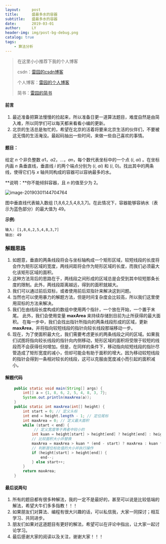 ```yaml
---
layout:     post
title:      盛最多水的容器
subtitle:   盛最多水的容器
date:       2019-03-01
author:     LY
header-img: img/post-bg-debug.png
catalog: true
tags:
    - 算法分析
---
```


> 在这里小小推荐下我的个人博客
>
> csdn：[雷园的csdn博客](https://blog.csdn.net/leiyuan2580)
>
> 个人博客：[雷园的个人博客](https://imlcl.store)
>
> 简书：[雷园的简书](https://www.jianshu.com/u/016322e40e1f)
>

#### 前言

1. 最近准备把算法慢慢的捡起来，所以准备日更一道算法题目，难度自然是由简入难，所以同学们可以每天都来看看小编的更新。
2. 北京的生活总是匆忙的，希望在北京的活着将要来北京生活的伙伴们，不要被这无情的生活淹没。最起码抽出一些时间，来做一些自己喜欢的事情。

#### 题目：

给定 *n* 个非负整数 *a*1，*a*2，...，*a*n，每个数代表坐标中的一个点 (*i*, *ai*) 。在坐标内画 *n* 条垂直线，垂直线 *i* 的两个端点分别为 (*i*, *ai*) 和 (*i*, 0)。找出其中的两条线，使得它们与 *x* 轴共同构成的容器可以容纳最多的水。

**说明：**你不能倾斜容器，且 *n* 的值至少为 2。

![image-20190301144704764](https://ws2.sinaimg.cn/large/006tKfTcly1g0naldxyk3j30xo0gatab.jpg)

图中垂直线代表输入数组 [1,8,6,2,5,4,8,3,7]。在此情况下，容器能够容纳水（表示为蓝色部分）的最大值为 49。

**示例:**

```
输入: [1,8,6,2,5,4,8,3,7]
输出: 49
```

### 解题思路

1. 如题意，垂直的两条线段将会与坐标轴构成一个矩形区域，较短线段的长度将会作为矩形区域的宽度，两线间距将会作为矩形区域的长度，而我们必须最大化该矩形区域的面积。
2. 这种方法背后的思路在于，两线段之间形成的区域总是会受到其中较短那条长度的限制。此外，两线段距离越远，得到的面积就越大。
3. 我们可以通过前后双标，或者使用前后双指针来解决这到问题。
4. 当然也可以使用暴力的解题方法，但是时间复杂度会比较高，所以我们这里使用双标的方法来解决。
5. 我们在由线段长度构成的数组中使用两个指针，一个放在开始，一个置于末尾。 此外，我们会使用变量 **maxArea** 来持续存储到目前为止所获得的最大面积。 在每一步中，我们会找出指针所指向的两条线段形成的区域，更新 **maxArea**，并将指向较短线段的指针向较长线段那端移动一步。
6. 现在，为了使面积最大化，我们需要考虑更长的两条线段之间的区域。如果我们试图将指向较长线段的指针向内侧移动，矩形区域的面积将受限于较短的线段而不会获得任何增加。但是，在同样的条件下，移动指向较短线段的指针尽管造成了矩形宽度的减小，但却可能会有助于面积的增大。因为移动较短线段的指针会得到一条相对较长的线段，这可以克服由宽度减小而引起的面积减小。

#### 解题代码

```java
	public static void main(String[] args) {
        int[] a = {1, 8, 6, 2, 5, 4, 8, 3, 7};
        System.out.println(maxArea(a));
    }
    public static int maxArea(int[] height) {
        int start = 0; // 定义头标
        int end = height.length - 1; // 定位尾标
        int maxArea = 0; // 定义最大面积
        while (start < end) {
             // 定义宽度等于两者中较小的
            int kuan = height[start] > height[end] ? height[end] : height[start];
            // 比较面积大小并替换
            maxArea = maxArea > kuan * (end - start) ? maxArea : kuan * (end - start); 
            // 判断首位标处值的大小并执行操作
            if (height[start] > height[end]) {
                end--;
            } else start++;
        }
        return maxArea;
    }
```



#### 最后说两句

1. 所有的题目都有很多种解法，我的一定不是最好的，甚至可以说是比较低端的解法，希望大牛们多多指教！！！
2. 如果朋友们对算法、编程有很大兴趣的话，可以私信我，大家一同探讨；相互学习、共同进步。
3. 朋友们如果对这道题目有更好的解法，希望可以在评论中指出，让大家一起讨论学习。
4. 最后感谢大家的阅读以及关注，谢谢大家！！！